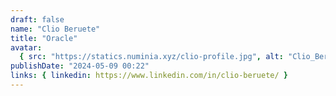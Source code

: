 ```yaml
---
draft: false
name: "Clio Beruete"
title: "Oracle"
avatar:
  { src: "https://statics.numinia.xyz/clio-profile.jpg", alt: "Clio_Beruete" }
publishDate: "2024-05-09 00:22"
links: { linkedin: https://www.linkedin.com/in/clio-beruete/ }
---
```

